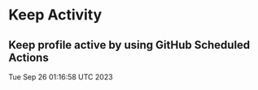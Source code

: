 # Keep Activity 
Keep profile active by using GitHub Scheduled Actions
--- 
Tue Sep 26 01:16:58 UTC 2023